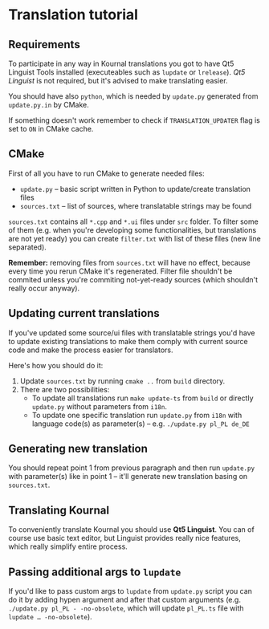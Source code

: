 # Translation tutorial

## Requirements

To participate in any way in Kournal translations you got to have Qt5 Linguist Tools installed
(executeables such as `lupdate` or `lrelease`). *Qt5 Linguist* is not required, but it's advised
to make translating easier.

You should have also `python`, which is needed by `update.py` generated from `update.py.in` by CMake.

If something doesn't work remember to check if `TRANSLATION_UPDATER` flag is set to `ON` in CMake cache.

## CMake

First of all you have to run CMake to generate needed files:

- `update.py` – basic script written in Python to update/create translation files
- `sources.txt` – list of sources, where translatable strings may be found

`sources.txt` contains all `*.cpp` and `*.ui` files under `src` folder. To filter some of them
(e.g. when you're developing some functionalities, but translations are not yet ready)
you can create `filter.txt` with list of these files (new line separated).

**Remember:** removing files from `sources.txt` will have no effect, because every time you
rerun CMake it's regenerated. Filter file shouldn't be commited unless you're commiting
not-yet-ready sources (which shouldn't really occur anyway).

## Updating current translations

If you've updated some source/ui files with translatable strings you'd have to update existing
translations to make them comply with current source code and make the process easier for translators.

Here's how you should do it:

1. Update `sources.txt` by running `cmake ..` from `build` directory.
2. There are two possibilities:
    - To update all translations run `make update-ts` from `build` or directly `update.py`
      without parameters from `i18n`.
    - To update one specific translation run `update.py` from `i18n` with language code(s)
      as parameter(s) – e.g. `./update.py pl_PL de_DE`

## Generating new translation

You should repeat point 1 from previous paragraph and then run `update.py` with parameter(s)
like in point 1 – it'll generate new translation basing on `sources.txt`.

## Translating Kournal

To conveniently translate Kournal you should use **Qt5 Linguist**. You can of course use basic
text editor, but Linguist provides really nice features, which really simplify entire process.

## Passing additional args to `lupdate`

If you'd like to pass custom args to `lupdate` from `update.py` script you can do it by adding
hypen argument and after that custom arguments (e.g. `./update.py pl_PL - -no-obsolete`,
which will update `pl_PL.ts` file with `lupdate … -no-obsolete`).
